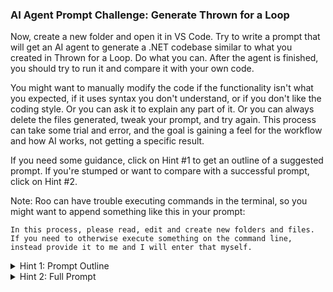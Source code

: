 ### AI Agent Prompt Challenge: Generate Thrown for a Loop

Now, create a new folder and open it in VS Code. Try to write a prompt that will get an AI agent to generate a .NET codebase similar to what you created in Thrown for a Loop. Do what you can. After the agent is finished, you should try to run it and compare it with your own code.

You might want to manually modify the code if the functionality isn't what you expected, if it uses syntax you don't understand, or if you don't like the coding style. Or you can ask it to explain any part of it. Or you can always delete the files generated, tweak your prompt, and try again. This process can take some trial and error, and the goal is gaining a feel for the workflow and how AI works, not getting a specific result.

If you need some guidance, click on Hint #1 to get an outline of a suggested prompt. If you're stumped or want to compare with a successful prompt, click on Hint #2.

Note: Roo can have trouble executing commands in the terminal, so you might want to append something like this in your prompt:
```
In this process, please read, edit and create new folders and files. If you need to otherwise execute something on the command line, instead provide it to me and I will enter that myself.
```

<details>
<summary>Hint 1: Prompt Outline</summary>

Give a general command to create a C# program with a few words summarizing the domain (sporting goods)

Describe the data object class to create, and then tell the agent to create a list of instances.

Tell it to build the CLI and describe the various options. 

Add any particular functional or stylistic specifications and clarifications.

</details>

<details>
<summary>Hint 2: Full Prompt</summary>

Create a C# console application for a used sporting equipment store called 'Thrown for a Loop'. The application should:

Have a Product class with properties: Name (string), Price (decimal), Sold (bool), Material (string), StockDate (DateTime), ManufactureYear (int), and Condition (double)

Initialize a list of 6 different sporting equipment items (like football, baseball, etc.) with varied prices, materials, dates, and conditions

Implement a menu-driven interface with options to:

View all products (showing inventory value and names)
View detailed product information (including age and time in stock)
View latest products (items added in last 90 days)
Exit

This should be in a single program.cs file in the root of this folder.
Each of the view features should be implemented in a separate function.
Include error handling for invalid user inputs when selecting products.
The program should continue running until the user chooses to exit.

</details>